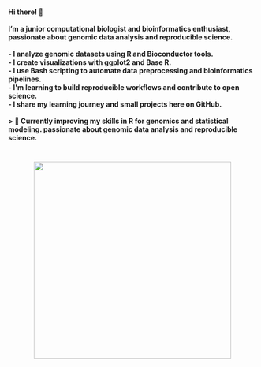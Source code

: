 <h4 align="left">Hi there! 👋<br><br>I’m a  junior computational biologist and bioinformatics enthusiast, passionate about genomic data analysis and reproducible science.<br><br>- I analyze genomic datasets using  R  and Bioconductor tools.<br>- I create visualizations with ggplot2 and Base R.<br>- I use  Bash scripting to automate data preprocessing and bioinformatics pipelines.<br>- I'm learning to build reproducible workflows and contribute to open science.<br>- I share my learning journey and small projects here on GitHub.<br><br>> 🌱 Currently improving my skills in R for genomics and statistical modeling. passionate about genomic data analysis and reproducible science.</h4>

###

<br clear="both">

<div align="center">
  <img height="400" src="https://media3.giphy.com/media/v1.Y2lkPTc5MGI3NjExbmIzcWpkZWd0cTcxZHE4dWNrb3BzY3RnOTVidXRuZTM5ZGU2anEwZiZlcD12MV9pbnRlcm5hbF9naWZfYnlfaWQmY3Q9Zw/s1IJ0L8hZ4wms/giphy.gif"  />
</div>

###

